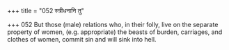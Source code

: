 +++
title = "052 स्त्रीधनानि तु"

+++
052	But those (male) relations who, in their folly, live on the separate property of women, (e.g. appropriate) the beasts of burden, carriages, and clothes of women, commit sin and will sink into hell.